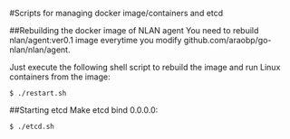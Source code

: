 #Scripts for managing docker image/containers and etcd

##Rebuilding the docker image of NLAN agent
You need to rebuild nlan/agent:ver0.1 image everytime you modify github.com/araobp/go-nlan/nlan/agent.

Just execute the following shell script to rebuild the image and run Linux containers from the image: 
```
$ ./restart.sh
```

##Starting etcd
Make etcd bind 0.0.0.0:
```
$ ./etcd.sh
```

